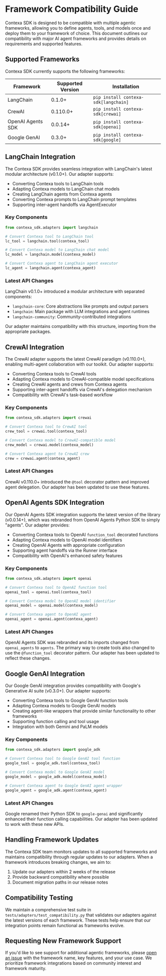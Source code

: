 # Framework Compatibility Guide

Contexa SDK is designed to be compatible with multiple agentic frameworks, allowing you to define agents, tools, and models once and deploy them to your framework of choice. This document outlines our compatibility with major AI agent frameworks and provides details on requirements and supported features.

## Supported Frameworks

Contexa SDK currently supports the following frameworks:

| Framework | Supported Version | Installation |
|-----------|-------------------|-------------|
| LangChain | 0.1.0+ | `pip install contexa-sdk[langchain]` |
| CrewAI | 0.110.0+ | `pip install contexa-sdk[crewai]` |
| OpenAI Agents SDK | 0.0.14+ | `pip install contexa-sdk[openai]` |
| Google GenAI | 0.3.0+ | `pip install contexa-sdk[google]` |

## LangChain Integration

The Contexa SDK provides seamless integration with LangChain's latest modular architecture (v0.1.0+). Our adapter supports:

- Converting Contexa tools to LangChain tools
- Adapting Contexa models to LangChain chat models
- Creating LangChain agents from Contexa agents
- Converting Contexa prompts to LangChain prompt templates
- Supporting inter-agent handoffs via AgentExecutor

### Key Components

```python
from contexa_sdk.adapters import langchain

# Convert Contexa tool to LangChain tool
lc_tool = langchain.tool(contexa_tool)

# Convert Contexa model to LangChain chat model
lc_model = langchain.model(contexa_model)

# Convert Contexa agent to LangChain agent executor
lc_agent = langchain.agent(contexa_agent)
```

### Latest API Changes

LangChain v0.1.0+ introduced a modular architecture with separated components:
- `langchain-core`: Core abstractions like prompts and output parsers
- `langchain`: Main package with LLM integrations and agent runtimes
- `langchain-community`: Community-contributed integrations

Our adapter maintains compatibility with this structure, importing from the appropriate packages.

## CrewAI Integration

The CrewAI adapter supports the latest CrewAI paradigm (v0.110.0+), enabling multi-agent collaboration with our toolkit. Our adapter supports:

- Converting Contexa tools to CrewAI tools
- Adapting Contexa models to CrewAI-compatible model specifications
- Creating CrewAI agents and crews from Contexa agents
- Supporting inter-agent handoffs via CrewAI's delegation mechanism
- Compatibility with CrewAI's task-based workflow

### Key Components

```python
from contexa_sdk.adapters import crewai

# Convert Contexa tool to CrewAI tool
crew_tool = crewai.tool(contexa_tool)

# Convert Contexa model to CrewAI-compatible model
crew_model = crewai.model(contexa_model)

# Convert Contexa agent to CrewAI crew
crew = crewai.agent(contexa_agent)
```

### Latest API Changes

CrewAI v0.110.0+ introduced the `@tool` decorator pattern and improved agent delegation. Our adapter has been updated to use these features.

## OpenAI Agents SDK Integration

Our OpenAI Agents SDK integration supports the latest version of the library (v0.0.14+), which was rebranded from OpenAI Agents Python SDK to simply "agents". Our adapter provides:

- Converting Contexa tools to OpenAI `function_tool` decorated functions
- Adapting Contexa models to OpenAI model identifiers
- Creating OpenAI Agents with appropriate configuration
- Supporting agent handoffs via the Runner interface
- Compatibility with OpenAI's enhanced safety features

### Key Components

```python
from contexa_sdk.adapters import openai

# Convert Contexa tool to OpenAI function tool
openai_tool = openai.tool(contexa_tool)

# Convert Contexa model to OpenAI model identifier
openai_model = openai.model(contexa_model)

# Convert Contexa agent to OpenAI agent
openai_agent = openai.agent(contexa_agent)
```

### Latest API Changes

OpenAI Agents SDK was rebranded and its imports changed from `openai_agents` to `agents`. The primary way to create tools also changed to use the `@function_tool` decorator pattern. Our adapter has been updated to reflect these changes.

## Google GenAI Integration

Our Google GenAI integration provides compatibility with Google's Generative AI suite (v0.3.0+). Our adapter supports:

- Converting Contexa tools to Google GenAI function tools
- Adapting Contexa models to Google GenAI models
- Creating agent-like wrappers that provide similar functionality to other frameworks
- Supporting function calling and tool usage
- Integration with both Gemini and PaLM models

### Key Components

```python
from contexa_sdk.adapters import google_adk

# Convert Contexa tool to Google GenAI tool function
google_tool = google_adk.tool(contexa_tool)

# Convert Contexa model to Google GenAI model
google_model = google_adk.model(contexa_model)

# Convert Contexa agent to Google GenAI agent wrapper
google_agent = google_adk.agent(contexa_agent)
```

### Latest API Changes

Google renamed their Python SDK to `google-genai` and significantly enhanced their function calling capabilities. Our adapter has been updated to work with these new APIs.

## Handling Framework Updates

The Contexa SDK team monitors updates to all supported frameworks and maintains compatibility through regular updates to our adapters. When a framework introduces breaking changes, we aim to:

1. Update our adapters within 2 weeks of the release
2. Provide backward compatibility where possible
3. Document migration paths in our release notes

## Compatibility Testing

We maintain a comprehensive test suite in `tests/adapters/test_compatibility.py` that validates our adapters against the latest versions of each framework. These tests help ensure that our integration points remain functional as frameworks evolve.

## Requesting New Framework Support

If you'd like to see support for additional agentic frameworks, please [open an issue](https://github.com/your-repo/contexa-sdk/issues/new) with the framework name, key features, and your use case. We prioritize framework integrations based on community interest and framework maturity. 